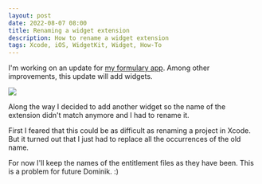 ```yaml
---
layout: post
date: 2022-08-07 08:00
title: Renaming a widget extension
description: How to rename a widget extension
tags: Xcode, iOS, WidgetKit, Widget, How-To
---
```


I'm working on an update for [my formulary
app](https://dasdom.dev/physics_plus_plus/).
Among other improvements, this update will add widgets.

![](../../../assets/2022-08-07/widget.png)

Along the way I decided to add another widget so the name of the extension
didn't match anymore and I had to rename it.

First I feared that this could be as difficult as renaming a project in
Xcode.
But it turned out that I just had to replace all the occurrences of the old
name.

For now I'll keep the names of the entitlement files as they have been.
This is a problem for future Dominik.
:)

